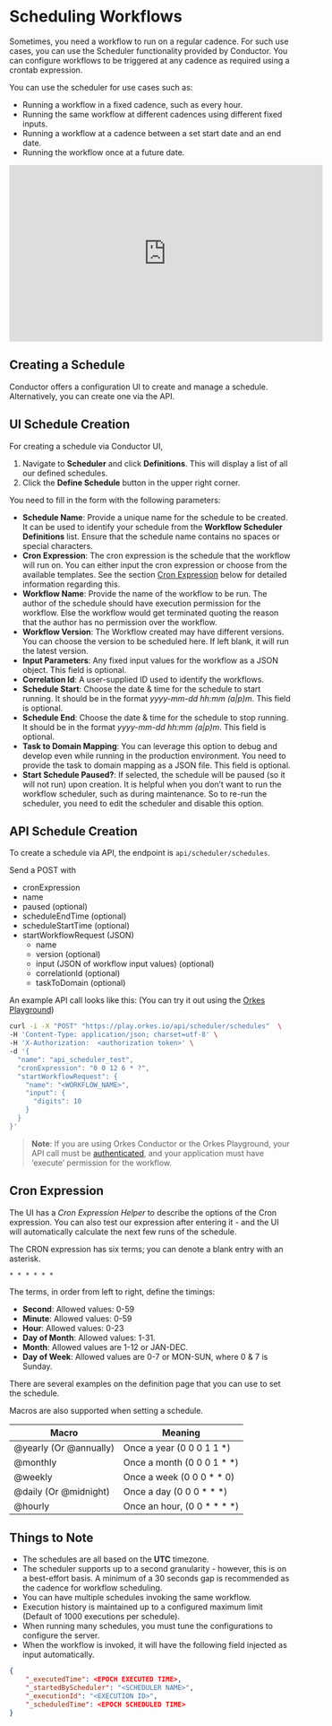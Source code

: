 # Scheduling Workflows

Sometimes, you need a workflow to run on a regular cadence. For such use cases, you can use the Scheduler functionality provided by Conductor. You can configure workflows to be triggered at any cadence as required using a crontab expression.

You can use the scheduler for use cases such as:

- Running a workflow in a fixed cadence, such as every hour.
- Running the same workflow at different cadences using different fixed inputs.
- Running a workflow at a cadence between a set start date and an end date.
- Running the workflow once at a future date.

<p align="center"><iframe width="560" height="315" src="https://www.youtube.com/embed/S5Ya4BP7wRk" title="YouTube video player" frameborder="0" allow="accelerometer; autoplay; clipboard-write; encrypted-media; gyroscope; picture-in-picture" allowfullscreen></iframe></p>

## Creating a Schedule

Conductor offers a configuration UI to create and manage a schedule. Alternatively, you can create one via the API.

## UI Schedule Creation

For creating a schedule via Conductor UI,

1. Navigate to **Scheduler** and click **Definitions**. This will display a list of all our defined schedules.
2. Click the **Define Schedule** button in the upper right corner.

You need to fill in the form with the following parameters:

- **Schedule Name**: Provide a unique name for the schedule to be created. It can be used to identify your schedule from the **Workflow Scheduler Definitions** list. Ensure that the schedule name contains no spaces or special characters.
- **Cron Expression**: The cron expression is the schedule that the workflow will run on. You can either input the cron expression or choose from the available templates. See the section [Cron Expression](#cron-expression) below for detailed information regarding this.
- **Workflow Name**: Provide the name of the workflow to be run. The author of the schedule should have execution permission for the workflow. Else the workflow would get terminated quoting the reason that the author has no permission over the workflow.
- **Workflow Version**: The Workflow created may have different versions. You can choose the version to be scheduled here. If left blank, it will run the latest version.
- **Input Parameters**: Any fixed input values for the workflow as a JSON object. This field is optional.
- **Correlation Id**: A user-supplied ID used to identify the workflows.
- **Schedule Start**: Choose the date & time for the schedule to start running. It should be in the format _yyyy-mm-dd hh:mm (a|p)m_. This field is optional.
- **Schedule End**: Choose the date & time for the schedule to stop running. It should be in the format _yyyy-mm-dd hh:mm (a|p)m_. This field is optional.
- **Task to Domain Mapping**: You can leverage this option to debug and develop even while running in the production environment. You need to provide the task to domain mapping as a JSON file. This field is optional.
- **Start Schedule Paused?**: If selected, the schedule will be paused (so it will not run) upon creation. It is helpful when you don’t want to run the workflow scheduler, such as during maintenance. So to re-run the scheduler, you need to edit the scheduler and disable this option.

## API Schedule Creation

To create a schedule via API, the endpoint is `api/scheduler/schedules`.

Send a POST with

- cronExpression
- name
- paused (optional)
- scheduleEndTime (optional)
- scheduleStartTime (optional)
- startWorkflowRequest (JSON)
  - name
  - version (optional)
  - input (JSON of workflow input values) (optional)
  - correlationId (optional)
  - taskToDomain (optional)

An example API call looks like this: (You can try it out using the [Orkes Playground](https://play.orkes.io))

```bash
curl -i -X "POST" "https://play.orkes.io/api/scheduler/schedules"  \
-H 'Content-Type: application/json; charset=utf-8' \
-H 'X-Authorization:  <authorization token>' \
-d '{
  "name": "api_scheduler_test",
  "cronExpression": "0 0 12 6 * ?",
  "startWorkflowRequest": {
    "name": "<WORKFLOW_NAME>",
    "input": {
      "digits": 10
    }
  }
}'
```

> **Note**: If you are using Orkes Conductor or the Orkes Playground, your API call must be [authenticated](https://orkes.io/content/docs/getting-started/concepts/access-control), and your application must have ‘execute’ permission for the workflow.

## Cron Expression

The UI has a _Cron Expression Helper_ to describe the options of the Cron expression. You can also test our expression after entering it - and the UI will automatically calculate the next few runs of the schedule.

The CRON expression has six terms; you can denote a blank entry with an asterisk.

```
* * * * * *
```

The terms, in order from left to right, define the timings:

- **Second**: Allowed values: 0-59
- **Minute**: Allowed values: 0-59
- **Hour**: Allowed values: 0-23
- **Day of Month**: Allowed values: 1-31.
- **Month**: Allowed values are 1-12 or JAN-DEC.
- **Day of Week**: Allowed values are 0-7 or MON-SUN, where 0 & 7 is Sunday.

There are several examples on the definition page that you can use to set the schedule.

Macros are also supported when setting a schedule.

| Macro                  | Meaning                         |
| ---------------------- | ------------------------------- |
| @yearly (Or @annually) | Once a year (0 0 0 1 1 \*)      |
| @monthly               | Once a month (0 0 0 1 \* \*)    |
| @weekly                | Once a week (0 0 0 \* \* 0)     |
| @daily (Or @midnight)  | Once a day (0 0 0 \* \* \*)     |
| @hourly                | Once an hour, (0 0 \* \* \* \*) |

## Things to Note

- The schedules are all based on the **UTC** timezone.
- The scheduler supports up to a second granularity - however, this is on a best-effort basis. A minimum of a 30 seconds gap is recommended as the cadence for workflow scheduling.
- You can have multiple schedules invoking the same workflow.
- Execution history is maintained up to a configured maximum limit (Default of 1000 executions per schedule).
- When running many schedules, you must tune the configurations to configure the server.
- When the workflow is invoked, it will have the following field injected as input automatically.

```json
{
    "_executedTime": <EPOCH EXECUTED TIME>,
    "_startedByScheduler": "<SCHEDULER NAME>",
    "_executionId": "<EXECUTION ID>",
    "_scheduledTime": <EPOCH SCHEDULED TIME>
}
```
